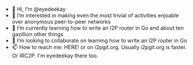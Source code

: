 - 👋 Hi, I’m @eyedeekay
- 👀 I’m interested in making even the most trivial of activities enjoable over anonymous peer-to-peer networks
- 🌱 I’m currently learning how to write an I2P router in Go and about ten gazillion other things
- 💞️ I’m looking to collaborate on learning how to write an I2P router in Go
- 📫 How to reach me: HERE! or on i2pgit.org. Usually i2pgit.org is faster. Or IRC2P. I'm eyedeekay there too.

